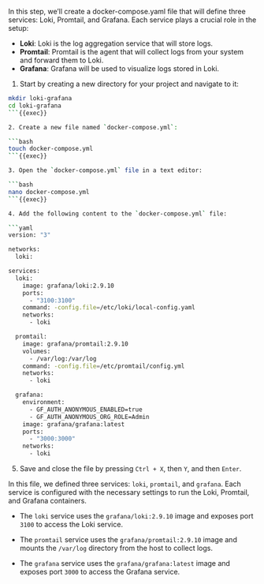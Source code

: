 In this step, we’ll create a docker-compose.yaml file that will define three services: Loki, Promtail, and Grafana. Each service plays a crucial role in the setup:

- **Loki**: Loki is the log aggregation service that will store logs.
- **Promtail**: Promtail is the agent that will collect logs from your system and forward them to Loki.
- **Grafana**: Grafana will be used to visualize logs stored in Loki.



1. Start by creating a new directory for your project and navigate to it:

```bash
mkdir loki-grafana
cd loki-grafana
```{{exec}}

2. Create a new file named `docker-compose.yml`:

```bash
touch docker-compose.yml
```{{exec}}

3. Open the `docker-compose.yml` file in a text editor:

```bash
nano docker-compose.yml
```{{exec}}

4. Add the following content to the `docker-compose.yml` file:

```yaml
version: "3"

networks:
  loki:

services:
  loki:
    image: grafana/loki:2.9.10
    ports:
      - "3100:3100"
    command: -config.file=/etc/loki/local-config.yaml
    networks:
      - loki

  promtail:
    image: grafana/promtail:2.9.10
    volumes:
      - /var/log:/var/log
    command: -config.file=/etc/promtail/config.yml
    networks:
      - loki

  grafana:
    environment:
      - GF_AUTH_ANONYMOUS_ENABLED=true
      - GF_AUTH_ANONYMOUS_ORG_ROLE=Admin
    image: grafana/grafana:latest
    ports:
      - "3000:3000"
    networks:
      - loki
```

5. Save and close the file by pressing `Ctrl + X`, then `Y`, and then `Enter`.

In this file, we defined three services: `loki`, `promtail`, and `grafana`. Each service is configured with the necessary settings to run the Loki, Promtail, and Grafana containers.

- The `loki` service uses the `grafana/loki:2.9.10` image and exposes port `3100` to access the Loki service.

- The `promtail` service uses the `grafana/promtail:2.9.10` image and mounts the `/var/log` directory from the host to collect logs.

- The `grafana` service uses the `grafana/grafana:latest` image and exposes port `3000` to access the Grafana service.
